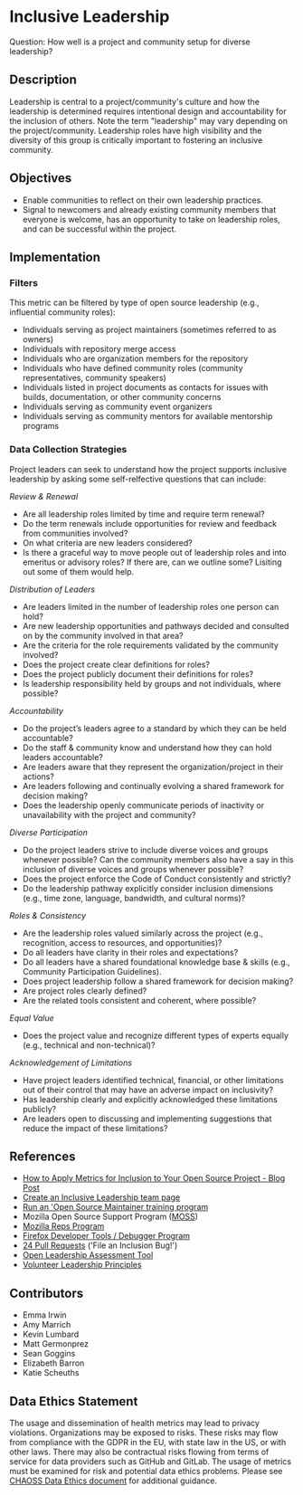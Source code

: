 # Inclusive Leadership

Question: How well is a project and community setup for diverse leadership?

## Description

Leadership is central to a project/community's culture and how the leadership is determined requires intentional design and accountability for the inclusion of others. Note the term "leadership" may vary depending on the project/community. Leadership roles have high visibility and the diversity of this group is critically important to fostering an inclusive community.

## Objectives

- Enable communities to reflect on their own leadership practices. 
- Signal to newcomers and already existing community members that everyone is welcome, has an opportunity to take on leadership roles, and can be successful within the project. 

## Implementation

### Filters

This metric can be filtered by type of open source leadership (e.g., influential community roles):

* Individuals serving as project maintainers (sometimes referred to as owners)
* Individuals with repository merge access
* Individuals who are organization members for the repository
* Individuals who have defined community roles (community representatives, community speakers)
* Individuals listed in project documents as contacts for issues with builds, documentation, or other community concerns
* Individuals serving as community event organizers 
* Individuals serving as community mentors for available mentorship programs

### Data Collection Strategies

Project leaders can seek to understand how the project supports inclusive leadership by asking some self-relfective questions that can include:

_Review & Renewal_

* Are all leadership roles limited by time and require term renewal?
* Do the term renewals include opportunities for review and feedback from communities involved?
* On what criteria are new leaders considered? 
* Is there a graceful way to move people out of leadership roles and into emeritus or advisory roles? If there are, can we outline some? Lisiting out some of them would help. 

_Distribution of Leaders_

* Are leaders limited in the number of leadership roles one person can hold?
* Are new leadership opportunities and pathways decided and consulted on by the community involved in that area?
* Are the criteria for the role requirements validated by the community involved?
* Does the project create clear definitions for roles?
* Does the project publicly document their definitions for roles?
* Is leadership responsibility held by groups and not individuals, where possible?

_Accountability_

* Do the project’s leaders agree to a standard by which they can be held accountable?
* Do the staff & community know and understand how they can hold leaders accountable?
* Are leaders aware that they represent the organization/project in their actions?
* Are leaders following and continually evolving a shared framework for decision making?
* Does the leadership openly communicate periods of inactivity or unavailability with the project and community?

_Diverse Participation_

* Do the project leaders strive to include diverse voices and groups whenever possible? Can the community members also have a say in this inclusion of diverse voices and groups whenever possible? 
* Does the project enforce the Code of Conduct consistently and strictly?
* Do the leadership pathway explicitly consider inclusion dimensions (e.g., time zone, language, bandwidth, and cultural norms)?

_Roles & Consistency_

* Are the leadership roles valued similarly across the project (e.g., recognition, access to resources, and opportunities)?
* Do all leaders have clarity in their roles and expectations?
* Do all leaders have a shared foundational knowledge base & skills (e.g., Community Participation Guidelines).
* Does project leadership follow a shared framework for decision making?
* Are project roles clearly defined?
* Are the related tools consistent and coherent, where possible?

_Equal Value_

* Does the project value and recognize different types of experts equally (e.g., technical and non-technical)?

_Acknowledgement of Limitations_

* Have project leaders identified technical, financial, or other limitations out of their control that may have an adverse impact on inclusivity?
* Has leadership clearly and explicitly acknowledged these limitations publicly?
* Are leaders open to discussing and implementing suggestions that reduce the impact of these limitations?


## References

* [How to Apply Metrics for Inclusion to Your Open Source Project - Blog Post](https://medium.com/@sunnydeveloper/how-to-apply-metrics-for-inclusion-to-your-open-source-project-71b4e31a7b0c)
* [Create an Inclusive Leadership team page](https://github.com/mozilla/diversity/blob/master/leadership/inclusive-leadership-template.md)
* [Run an 'Open Source Maintainer training program](https://mozilla.github.io/maintainer-cohort/)
* Mozilla Open Source Support Program ([MOSS](https://www.mozilla.org/en-US/moss/))
* [Mozilla Reps Program](https://blog.mozilla.org/mozillareps/2018/10/10/community-coordinator-role/)
* [Firefox Developer Tools / Debugger Program](https://github.com/firefox-devtools/debugger/blob/aa827095d86475f816017ff35d6f9c2e83cf7b9b/docs/community-team.md)
* [24 Pull Requests](https://24pullrequests.com/) ('File an Inclusion Bug!')
* [Open Leadership Assessment Tool](https://github.com/open-organization/open-leadership-assessment/blob/main/open-leadership-self-survey.md)
* [Volunteer Leadership Principles](https://wiki.mozilla.org/Volunteer_leadership_principles)

## Contributors
- Emma Irwin
- Amy Marrich
- Kevin Lumbard
- Matt Germonprez
- Sean Goggins
- Elizabeth Barron
- Katie Scheuths

## Data Ethics Statement
The usage and dissemination of health metrics may lead to privacy violations. Organizations may be exposed to risks. These risks may flow from compliance with the GDPR in the EU, with state law in the US, or with other laws. There may also be contractual risks flowing from terms of service for data providers such as GitHub and GitLab. The usage of metrics must be examined for risk and potential data ethics problems. Please see [CHAOSS Data Ethics document](https://github.com/chaoss/community/blob/main/data-use-statement.md) for additional guidance.



